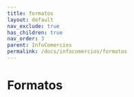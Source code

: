 ```yaml
---
title: formatos
layout: default
nav_exclude: true
has_children: true
nav_order: 3
parent: InfoComercios
permalink: /docs/infocomercios/formatos
---
```

# Formatos
